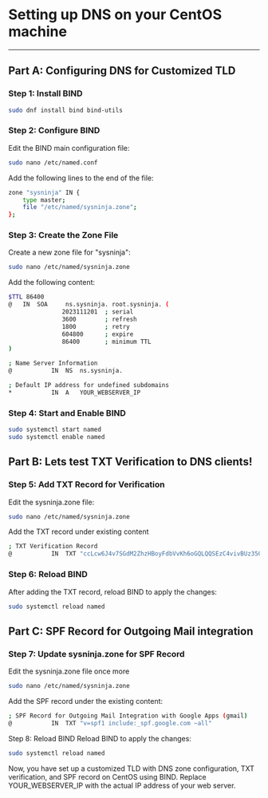 # Setting up DNS on your CentOS machine

---

## Part A: Configuring DNS for Customized TLD

### Step 1: Install BIND

```bash
sudo dnf install bind bind-utils
```
### Step 2: Configure BIND
Edit the BIND main configuration file:

```bash
sudo nano /etc/named.conf
```
Add the following lines to the end of the file:

```bash
zone "sysninja" IN {
    type master;
    file "/etc/named/sysninja.zone";
};
```
### Step 3: Create the Zone File
Create a new zone file for "sysninja":

```bash 
sudo nano /etc/named/sysninja.zone
```
Add the following content:
```bash
$TTL 86400
@   IN  SOA     ns.sysninja. root.sysninja. (
               2023111201  ; serial
               3600        ; refresh
               1800        ; retry
               604800      ; expire
               86400       ; minimum TTL
)

; Name Server Information
@           IN  NS  ns.sysninja.

; Default IP address for undefined subdomains
*           IN  A   YOUR_WEBSERVER_IP

```
### Step 4: Start and Enable BIND

```bash
sudo systemctl start named
sudo systemctl enable named
```

## Part B: Lets test TXT Verification to DNS clients!
### Step 5: Add TXT Record for Verification
Edit the sysninja.zone file:
```bash
sudo nano /etc/named/sysninja.zone
```
Add the TXT record under existing content
```bash
; TXT Verification Record
@           IN  TXT "ccLcw6J4v7SGdM2ZhzHBoyFdbVvKh6oGQLQQSEzC4vivBUz35Qz6KVUi6PGSAPJfVH7bNEMpACrKk"

```
### Step 6: Reload BIND
After adding the TXT record, reload BIND to apply the changes:

```bash
sudo systemctl reload named
```
## Part C: SPF Record for Outgoing Mail integration
### Step 7: Update sysninja.zone for SPF Record
Edit the sysninja.zone file once more

```bash
sudo nano /etc/named/sysninja.zone
```
Add the SPF record under the existing content:
```bash
; SPF Record for Outgoing Mail Integration with Google Apps (gmail)
@           IN  TXT "v=spf1 include:_spf.google.com ~all"
```
Step 8: Reload BIND
Reload BIND to apply the changes:
```bash
sudo systemctl reload named
```
Now, you have set up a customized TLD with DNS zone configuration, TXT verification, and SPF record on CentOS using BIND. Replace YOUR_WEBSERVER_IP with the actual IP address of your web server.